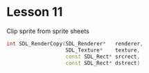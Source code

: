 # Lesson 11

Clip sprite from sprite sheets

``` cpp
int SDL_RenderCopy(SDL_Renderer*   renderer,
                   SDL_Texture*    texture,
                   const SDL_Rect* srcrect,
                   const SDL_Rect* dstrect)
```